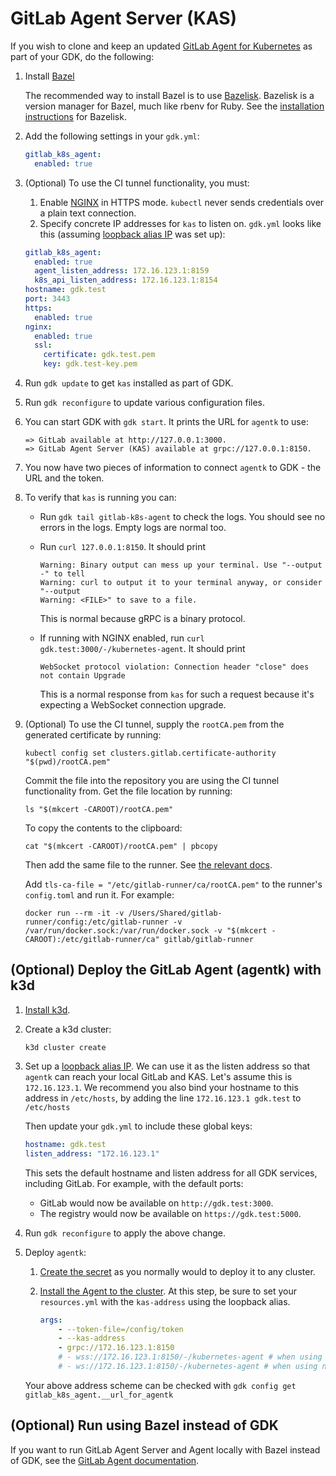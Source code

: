 # GitLab Agent Server (KAS)

If you wish to clone and keep an updated [GitLab Agent for Kubernetes](https://gitlab.com/gitlab-org/cluster-integration/gitlab-agent) as part of your GDK, do the following:

1. Install [Bazel](https://www.bazel.build/)

    The recommended way to install Bazel is to use [Bazelisk](https://github.com/bazelbuild/bazelisk). Bazelisk is a version manager for Bazel, much like rbenv for Ruby. See the [installation instructions](https://docs.bazel.build/versions/master/install-bazelisk.html) for Bazelisk.

1. Add the following settings in your `gdk.yml`:

    ```yaml
    gitlab_k8s_agent:
      enabled: true
    ```

1. (Optional) To use the CI tunnel functionality, you must:
   1. Enable [NGINX](nginx.md) in HTTPS mode. `kubectl` never sends credentials over a plain
      text connection.
   1. Specify concrete IP addresses for `kas` to listen on. `gdk.yml` looks like this
      (assuming [loopback alias IP](local_network.md#create-loopback-interface) was set up):

   ```yaml
   gitlab_k8s_agent:
     enabled: true
     agent_listen_address: 172.16.123.1:8159
     k8s_api_listen_address: 172.16.123.1:8154
   hostname: gdk.test
   port: 3443
   https:
     enabled: true
   nginx:
     enabled: true
     ssl:
       certificate: gdk.test.pem
       key: gdk.test-key.pem
   ```

1. Run `gdk update` to get `kas` installed as part of GDK.

1. Run `gdk reconfigure` to update various configuration files.

1. You can start GDK with `gdk start`. It prints the URL for `agentk` to use:

    ```plaintext
    => GitLab available at http://127.0.0.1:3000.
    => GitLab Agent Server (KAS) available at grpc://127.0.0.1:8150.
    ```

1. You now have two pieces of information to connect `agentk` to GDK - the URL and the token.

1. To verify that `kas` is running you can:
    - Run `gdk tail gitlab-k8s-agent` to check the logs. You should see no errors in the logs. Empty logs are normal too.
    - Run `curl 127.0.0.1:8150`. It should print

        ```plaintext
        Warning: Binary output can mess up your terminal. Use "--output -" to tell
        Warning: curl to output it to your terminal anyway, or consider "--output
        Warning: <FILE>" to save to a file.
        ```

        This is normal because gRPC is a binary protocol.

    - If running with NGINX enabled, run `curl gdk.test:3000/-/kubernetes-agent`. It should print

        ```plaintext
        WebSocket protocol violation: Connection header "close" does not contain Upgrade
        ```

        This is a normal response from `kas` for such a request because it's expecting a WebSocket connection upgrade.

1. (Optional) To use the CI tunnel, supply the `rootCA.pem` from the generated certificate by running:

   ```shell
   kubectl config set clusters.gitlab.certificate-authority "$(pwd)/rootCA.pem"
   ```

   Commit the file into the repository you are using the CI tunnel functionality from. Get the
   file location by running:

   ```shell
   ls "$(mkcert -CAROOT)/rootCA.pem"
   ```

   To copy the contents to the clipboard:

   ```shell
   cat "$(mkcert -CAROOT)/rootCA.pem" | pbcopy
   ```

   Then add the same file to the runner. See
   [the relevant docs](https://docs.gitlab.com/runner/configuration/tls-self-signed.html).

   Add `tls-ca-file = "/etc/gitlab-runner/ca/rootCA.pem"` to the runner's `config.toml` and
   run it. For example:

   ```shell
   docker run --rm -it -v /Users/Shared/gitlab-runner/config:/etc/gitlab-runner -v /var/run/docker.sock:/var/run/docker.sock -v "$(mkcert -CAROOT):/etc/gitlab-runner/ca" gitlab/gitlab-runner
   ```

## (Optional) Deploy the GitLab Agent (agentk) with k3d

1. [Install k3d](https://github.com/rancher/k3d#get).
1. Create a k3d cluster:

   ```shell
   k3d cluster create
   ```

1. Set up a [loopback alias IP](local_network.md#create-loopback-interface). We can use it as the
   listen address so that `agentk` can reach your local GitLab and KAS. Let's assume this is `172.16.123.1`.
   We recommend you also bind your hostname to this address in `/etc/hosts`, by adding the line
   `172.16.123.1 gdk.test` to `/etc/hosts`

   Then update your `gdk.yml` to include these global keys:

   ```yaml
   hostname: gdk.test
   listen_address: "172.16.123.1"
   ```

   This sets the default hostname and listen address for all GDK services, including GitLab.
   For example, with the default ports:

   - GitLab would now be available on `http://gdk.test:3000`.
   - The registry would now be available on `https://gdk.test:5000`.

1. Run `gdk reconfigure` to apply the above change.
1. Deploy `agentk`:

   1. [Create the secret](https://docs.gitlab.com/ee/user/clusters/agent/#create-the-kubernetes-secret)
      as you normally would to deploy it to any cluster.
   1. [Install the Agent to the cluster](https://docs.gitlab.com/ee/user/clusters/agent/#install-the-agent-into-the-cluster).
      At this step, be sure to set your `resources.yml` with the `kas-address` using the loopback alias.

      ```yaml
      args:
          - --token-file=/config/token
          - --kas-address
          - grpc://172.16.123.1:8150
          # - wss://172.16.123.1:8150/-/kubernetes-agent # when using nginx WITH https
          # - ws://172.16.123.1:8150/-/kubernetes-agent # when using nginx WITHOUT https
      ```

   Your above address scheme can be checked with `gdk config get gitlab_k8s_agent.__url_for_agentk`

## (Optional) Run using Bazel instead of GDK

If you want to run GitLab Agent Server and Agent locally with Bazel instead of GDK, see
the [GitLab Agent documentation](https://gitlab.com/gitlab-org/cluster-integration/gitlab-agent/-/blob/master/doc/developing.md#running-the-agent-locally).
